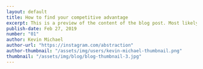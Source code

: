 ```yaml
---
layout: default
title: How to find your competitive advantage
excerpt: This is a preview of the content of the blog post. Most likely the two opening sentences of the post.
publish-date: Feb 27, 2019
number: "01"
author: Kevin Michael
author-url: "https://instagram.com/abstraction"
author-thumbnail: "/assets/img/users/kevin-michael-thumbnail.png"
thumbnail: "/assets/img/blog/blog-thumbnail-3.jpg"
---
```


